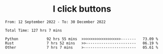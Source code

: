 <h1 align="center">
I click buttons
</h1>

<!--START_SECTION:waka-->

```text
From: 12 September 2022 - To: 30 December 2022

Total Time: 127 hrs 7 mins

Python             92 hrs 55 mins  >>>>>>>>>>>>>>>>>>-------   73.09 %
Rust               7 hrs 52 mins   >>-----------------------   06.19 %
Other              7 hrs 7 mins    >------------------------   05.61 %
```

<!--END_SECTION:waka-->
